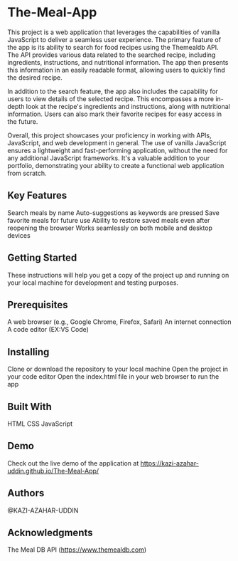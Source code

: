 # The-Meal-App

This project is a web application that leverages the capabilities of vanilla JavaScript to deliver a seamless user experience. The primary feature of the app is its ability to search for food recipes using the Themealdb API. The API provides various data related to the searched recipe, including ingredients, instructions, and nutritional information. The app then presents this information in an easily readable format, allowing users to quickly find the desired recipe.

In addition to the search feature, the app also includes the capability for users to view details of the selected recipe. This encompasses a more in-depth look at the recipe's ingredients and instructions, along with nutritional information. Users can also mark their favorite recipes for easy access in the future.

Overall, this project showcases your proficiency in working with APIs, JavaScript, and web development in general. The use of vanilla JavaScript ensures a lightweight and fast-performing application, without the need for any additional JavaScript frameworks. It's a valuable addition to your portfolio, demonstrating your ability to create a functional web application from scratch.

## Key Features
Search meals by name
Auto-suggestions as keywords are pressed
Save favorite meals for future use
Ability to restore saved meals even after reopening the browser
Works seamlessly on both mobile and desktop devices

## Getting Started
These instructions will help you get a copy of the project up and running on your local machine for development and testing purposes.

## Prerequisites
A web browser (e.g., Google Chrome, Firefox, Safari)
An internet connection
A code editor (EX:VS Code)

## Installing
Clone or download the repository to your local machine
Open the project in your code editor
Open the index.html file in your web browser to run the app

## Built With
HTML
CSS
JavaScript

## Demo
Check out the live demo of the application at https://kazi-azahar-uddin.github.io/The-Meal-App/

## Authors
@KAZI-AZAHAR-UDDIN


## Acknowledgments
The Meal DB API (https://www.themealdb.com)
